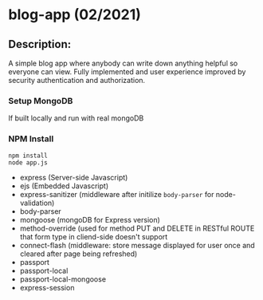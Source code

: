 # blog-app (02/2021)
 
## Description:
A simple blog app where anybody can write down anything helpful so everyone can view. Fully implemented and user experience improved by security authentication and authorization.

### Setup MongoDB
If built locally and run with real mongoDB

### NPM Install
```
npm install  
node app.js
```
- express (Server-side Javascript)
- ejs (Embedded Javascript)
- express-sanitizer (middleware after initilize `body-parser` for node-validation) 
- body-parser 
- mongoose (mongoDB for Express version)
- method-override (used for method PUT and DELETE in RESTful ROUTE that form type in cliend-side doesn't support
- connect-flash (middleware: store message displayed for user once and cleared after page being refreshed)
- passport
- passport-local
- passport-local-mongoose
- express-session
